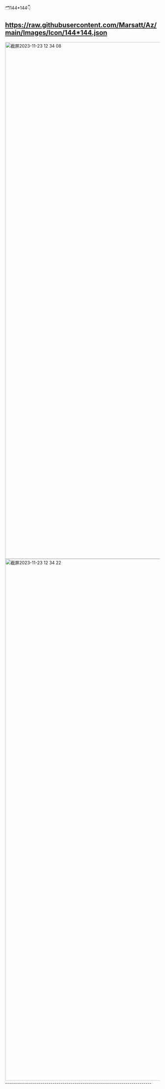 🗂️144*144👇

https://raw.githubusercontent.com/Marsatt/Az/main/Images/Icon/144*144.json
--------------------------------------------------------------------------
<img width="1684" alt="截屏2023-11-23 12 34 08" src="https://github.com/Marsatt/Az/assets/62168278/0e55750c-756d-46fc-8557-bc74d0bdcead">
<img width="1700" alt="截屏2023-11-23 12 34 22" src="https://github.com/Marsatt/Az/assets/62168278/9a196395-4f32-4e0c-b192-44f34fd8943a">
--------------------------------------------------------------------------
